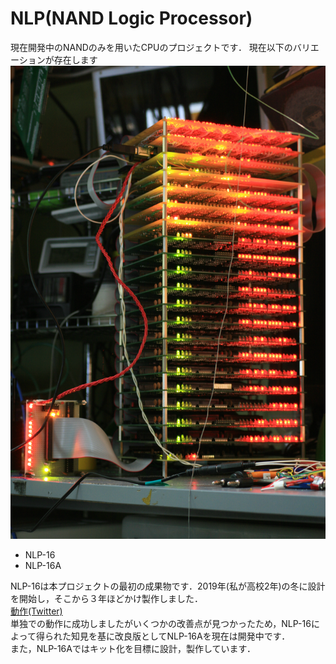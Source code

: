 # NLP(NAND Logic Processor)
 現在開発中のNANDのみを用いたCPUのプロジェクトです．
現在以下のバリエーションが存在します  
![NLP-16](https://github.com/cherry-takuan/nlp/blob/master/nlp-16/img/IMG_4945.jpg)
- NLP-16
- NLP-16A

 NLP-16は本プロジェクトの最初の成果物です．2019年(私が高校2年)の冬に設計を開始し，そこから３年ほどかけ製作しました．  
 [動作(Twitter)](https://twitter.com/cherry_takuan/status/1593374888496021505)  
単独での動作に成功しましたがいくつかの改善点が見つかったため，NLP-16によって得られた知見を基に改良版としてNLP-16Aを現在は開発中です．  
 また，NLP-16Aではキット化を目標に設計，製作しています．  